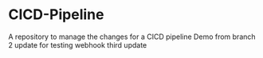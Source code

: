# CICD-Pipeline
A repository to manage the changes for a CICD pipeline Demo from branch 2 
update for testing webhook third update
